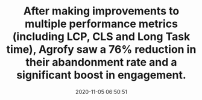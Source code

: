 ---
layout: post
title:  "After making improvements to multiple performance metrics (including LCP, CLS and Long Task time), Agrofy saw a 76% reduction in their abandonment rate and a significant boost in engagement."
storySource: "https://mollar-luciano.medium.com/how-agrofy-optimised-core-web-vitals-and-improved-business-metrics-2f73311bca"
date:   2020-11-05 06:50:51
tags:
 - engagement
 - abandonment
 - "2020"
---